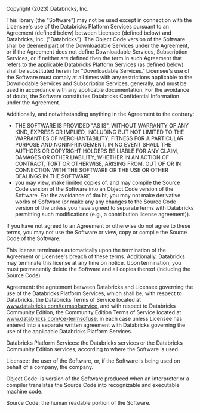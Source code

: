 Copyright (2023) Databricks, Inc.

This library (the "Software") may not be used except in connection with the Licensee's use of the Databricks Platform Services pursuant
to an Agreement (defined below) between Licensee (defined below) and Databricks, Inc. ("Databricks"). The Object Code version of the
Software shall be deemed part of the Downloadable Services under the Agreement, or if the Agreement does not define Downloadable Services,
Subscription Services, or if neither are defined then the term in such Agreement that refers to the applicable Databricks Platform
Services (as defined below) shall be substituted herein for “Downloadable Services.”  Licensee's use of the Software must comply at
all times with any restrictions applicable to the Downlodable Services and Subscription Services, generally, and must be used in
accordance with any applicable documentation. For the avoidance of doubt, the Software constitutes Databricks Confidential Information
under the Agreement.

Additionally, and notwithstanding anything in the Agreement to the contrary:
* THE SOFTWARE IS PROVIDED "AS IS", WITHOUT WARRANTY OF ANY KIND, EXPRESS OR IMPLIED, INCLUDING BUT NOT LIMITED TO THE WARRANTIES
  OF MERCHANTABILITY, FITNESS FOR A PARTICULAR PURPOSE AND NONINFRINGEMENT. IN NO EVENT SHALL THE AUTHORS OR COPYRIGHT HOLDERS BE
  LIABLE FOR ANY CLAIM, DAMAGES OR OTHER LIABILITY, WHETHER IN AN ACTION OF CONTRACT, TORT OR OTHERWISE, ARISING FROM, OUT OF OR
  IN CONNECTION WITH THE SOFTWARE OR THE USE OR OTHER DEALINGS IN THE SOFTWARE.
* you may view, make limited copies of, and may compile the Source Code version of the Software into an Object Code version of the
  Software.  For the avoidance of doubt, you may not make derivative works of Software (or make any any changes to the Source Code
  version of the unless you have agreed to separate terms with Databricks permitting such modifications (e.g., a contribution license
  agreement)).

If you have not agreed to an Agreement or otherwise do not agree to these terms, you may not use the Software or view, copy or compile
the Source Code of the Software.

This license terminates automatically upon the termination of the Agreement or Licensee's breach of these terms.  Additionally,
Databricks may terminate this license at any time on notice.  Upon termination, you must permanently delete the Software and all
copies thereof (including the Source Code).

Agreement: the agreement between Databricks and Licensee governing the use of the Databricks Platform Services, which shall be, with
respect to Databricks, the Databricks Terms of Service located at www.databricks.com/termsofservice, and with respect to Databricks
Community Edition, the Community Edition Terms of Service located at www.databricks.com/ce-termsofuse, in each case unless Licensee
has entered into a separate written agreement with Databricks governing the use of the applicable Databricks Platform Services.

Databricks Platform Services: the Databricks services or the Databricks Community Edition services, according to where the Software is used.

Licensee: the user of the Software, or, if the Software is being used on behalf of a company, the company.

Object Code: is version of the Software produced when an interpreter or a compiler translates the Source Code into recognizable and
executable machine code.

Source Code: the human readable portion of the Software.

